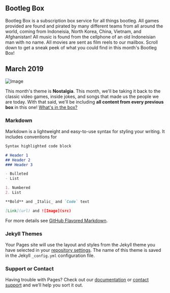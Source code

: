 ## Bootleg Box

Bootleg Box is a subscription box service for all things bootleg. All games provided are found and pirated by many different teams from all around the world, coming from Indoneisia, North Korea, China, Vietnam, and Afghanistan! All music is found from the cellphone of an old Indoneisian man with no name. All movies are sent as film reels to our mailbox. Scroll down to get a sneak peek of what you could find in this month's Bootleg Box!

## March 2019

![Image](https://www.lootcrate.com/assets/header-img-8ac412bad51bb6d2babf33bf4176143c8682dd458003d0628be09623690e923f.jpg)

This month's theme is **Nostalgia**. This month, we'll be taking it back to the classic video games, inside jokes, and songs that made us the people we are today. With that said, we'll be including **all content from every previous box** in this one!
[What's in the box?](READMEold.md)

### Markdown

Markdown is a lightweight and easy-to-use syntax for styling your writing. It includes conventions for

```markdown
Syntax highlighted code block

# Header 1
## Header 2
### Header 3

- Bulleted
- List

1. Numbered
2. List

**Bold** and _Italic_ and `Code` text

[Link](url) and ![Image](src)
```

For more details see [GitHub Flavored Markdown](https://guides.github.com/features/mastering-markdown/).

### Jekyll Themes

Your Pages site will use the layout and styles from the Jekyll theme you have selected in your [repository settings](https://github.com/shitendo/bootlegbox/settings). The name of this theme is saved in the Jekyll `_config.yml` configuration file.

### Support or Contact

Having trouble with Pages? Check out our [documentation](https://help.github.com/categories/github-pages-basics/) or [contact support](https://github.com/contact) and we’ll help you sort it out.
